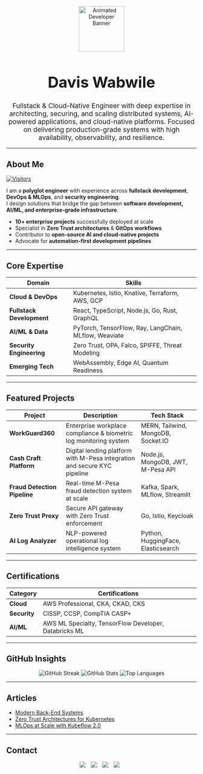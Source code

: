 <div align="center">
  <img src="https://media.giphy.com/media/M9gbBd9nbDrOTu1Mqx/giphy.gif" width="120" alt="Animated Developer Banner"/>
  
  <h1 style="font-size: 2.5rem; font-weight: bold; color: var(--color-fg-default);">
    Davis Wabwile
  </h1>
  
  <p style="max-width: 650px; color: var(--color-fg-muted); font-size: 1.1rem;">
    Fullstack & Cloud-Native Engineer with deep expertise in architecting, securing, and scaling distributed systems, AI-powered applications, and cloud-native platforms. 
    Focused on delivering production-grade systems with high availability, observability, and resilience.
  </p>
</div>

---

## About Me
[![Visitors](https://komarev.com/ghpvc/?username=Alphadavethedon&label=Profile%20Views&color=0e75b6&style=flat)](https://github.com/Alphadavethedon)

I am a **polyglot engineer** with experience across **fullstack development**, **DevOps & MLOps**, and **security engineering**.  
I design solutions that bridge the gap between **software development, AI/ML, and enterprise-grade infrastructure**.

- **10+ enterprise projects** successfully deployed at scale  
- Specialist in **Zero Trust architectures** & **GitOps workflows**  
- Contributor to **open-source AI and cloud-native projects**  
- Advocate for **automation-first development pipelines**

---

## Core Expertise
| Domain | Skills |
|--------|--------|
| **Cloud & DevOps** | Kubernetes, Istio, Knative, Terraform, AWS, GCP |
| **Fullstack Development** | React, TypeScript, Node.js, Go, Rust, GraphQL |
| **AI/ML & Data** | PyTorch, TensorFlow, Ray, LangChain, MLflow, Weaviate |
| **Security Engineering** | Zero Trust, OPA, Falco, SPIFFE, Threat Modeling |
| **Emerging Tech** | WebAssembly, Edge AI, Quantum Readiness |

---

## Featured Projects
| Project | Description | Tech Stack |
|---------|-------------|------------|
| **WorkGuard360** | Enterprise workplace compliance & biometric log monitoring system | MERN, Tailwind, MongoDB, Socket.IO |
| **Cash Craft Platform** | Digital lending platform with M-Pesa integration and secure KYC pipeline | Node.js, MongoDB, JWT, M-Pesa API |
| **Fraud Detection Pipeline** | Real-time M-Pesa fraud detection system at scale | Kafka, Spark, MLflow, Streamlit |
| **Zero Trust Proxy** | Secure API gateway with Zero Trust enforcement | Go, Istio, Keycloak |
| **AI Log Analyzer** | NLP-powered operational log intelligence system | Python, HuggingFace, Elasticsearch |

---

## Certifications
| Category | Certifications |
|----------|----------------|
| **Cloud** | AWS Professional, CKA, CKAD, CKS |
| **Security** | CISSP, CCSP, CompTIA CASP+ |
| **AI/ML** | AWS ML Specialty, TensorFlow Developer, Databricks ML |

---

## GitHub Insights
<p align="center">
  <img src="https://github-readme-streak-stats.herokuapp.com?user=Alphadavethedon&theme=transparent&hide_border=true" alt="GitHub Streak"/>
  <img src="https://github-readme-stats.vercel.app/api?username=Alphadavethedon&show_icons=true&theme=transparent&hide_border=true" alt="GitHub Stats"/>
  <img src="https://github-readme-stats.vercel.app/api/top-langs/?username=Alphadavethedon&layout=compact&theme=transparent&hide_border=true" alt="Top Languages"/>
</p>

---

## Articles
- [Modern Back-End Systems](https://medium.com/@davewabwile/mastering-modern-backend-systems-a-practical-guide-to-apis-architecture-and-scalability-02f6501f7792)  
- [Zero Trust Architectures for Kubernetes](https://medium.com/@davewabwile)  
- [MLOps at Scale with Kubeflow 2.0](https://medium.com/@davewabwile)  

---

## Contact
<p align="center">
  <a href="https://www.linkedin.com/in/davis-wabwile-53238221a/" style="margin-right: 10px;"><img src="https://img.shields.io/badge/LinkedIn-0A66C2?style=for-the-badge&logo=linkedin&logoColor=white"></a>
  <a href="https://x.com/AlphaDonDave254" style="margin-right: 10px;"><img src="https://img.shields.io/badge/Twitter-1DA1F2?style=for-the-badge&logo=twitter&logoColor=white"></a>
  <a href="mailto:davewabwile@gmail.com" style="margin-right: 10px;"><img src="https://img.shields.io/badge/Email-CA1F27?style=for-the-badge&logo=gmail&logoColor=white"></a>
  <a href="https://davisportfolio.vercel.app/" style="margin-right: 10px;"><img src="https://img.shields.io/badge/Portfolio-FF5722?style=for-the-badge&logo=about.me&logoColor=white"></a>
</p>
